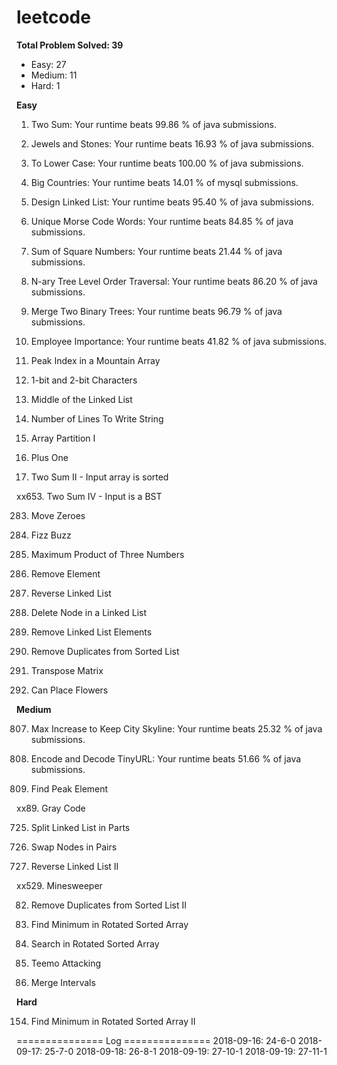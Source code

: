 # leetcode
**Total Problem Solved: 39**
* Easy: 27
* Medium: 11
* Hard: 1


**Easy**

1. Two Sum: Your runtime beats 99.86 % of java submissions.

771. Jewels and Stones: Your runtime beats 16.93 % of java submissions.

709. To Lower Case: Your runtime beats 100.00 % of java submissions.

595. Big Countries: Your runtime beats 14.01 % of mysql submissions.

707. Design Linked List: Your runtime beats 95.40 % of java submissions.

804. Unique Morse Code Words: Your runtime beats 84.85 % of java submissions.

633. Sum of Square Numbers: Your runtime beats 21.44 % of java submissions.

429. N-ary Tree Level Order Traversal: Your runtime beats 86.20 % of java submissions.

617. Merge Two Binary Trees: Your runtime beats 96.79 % of java submissions.

690. Employee Importance: Your runtime beats 41.82 % of java submissions.

852. Peak Index in a Mountain Array

717. 1-bit and 2-bit Characters

876. Middle of the Linked List	

806. Number of Lines To Write String

561. Array Partition I

66. Plus One

167. Two Sum II - Input array is sorted

xx653. Two Sum IV - Input is a BST

283. Move Zeroes

412. Fizz Buzz

628. Maximum Product of Three Numbers

27. Remove Element

206. Reverse Linked List

237. Delete Node in a Linked List

203. Remove Linked List Elements

83. Remove Duplicates from Sorted List

867. Transpose Matrix

605. Can Place Flowers


**Medium**

807. Max Increase to Keep City Skyline: Your runtime beats 25.32 % of java submissions.

535. Encode and Decode TinyURL: Your runtime beats 51.66 % of java submissions.

162. Find Peak Element

xx89. Gray Code

725. Split Linked List in Parts

24. Swap Nodes in Pairs

92. Reverse Linked List II

xx529. Minesweeper

82. Remove Duplicates from Sorted List II

153. Find Minimum in Rotated Sorted Array

33. Search in Rotated Sorted Array

495. Teemo Attacking

56. Merge Intervals

**Hard**

154. Find Minimum in Rotated Sorted Array II



=============== Log ===============
2018-09-16: 24-6-0
2018-09-17: 25-7-0
2018-09-18: 26-8-1
2018-09-19: 27-10-1
2018-09-19: 27-11-1